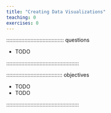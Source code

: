 ```yaml
---
title: "Creating Data Visualizations"
teaching: 0
exercises: 0
---
```


:::::::::::::::::::::::::::::::::::::: questions 

- TODO

::::::::::::::::::::::::::::::::::::::::::::::::

::::::::::::::::::::::::::::::::::::: objectives

- TODO
- TODO

::::::::::::::::::::::::::::::::::::::::::::::::
